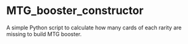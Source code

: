 # MTG_booster_constructor
A simple Python script to calculate how many cards of each rarity are missing to build MTG booster.
